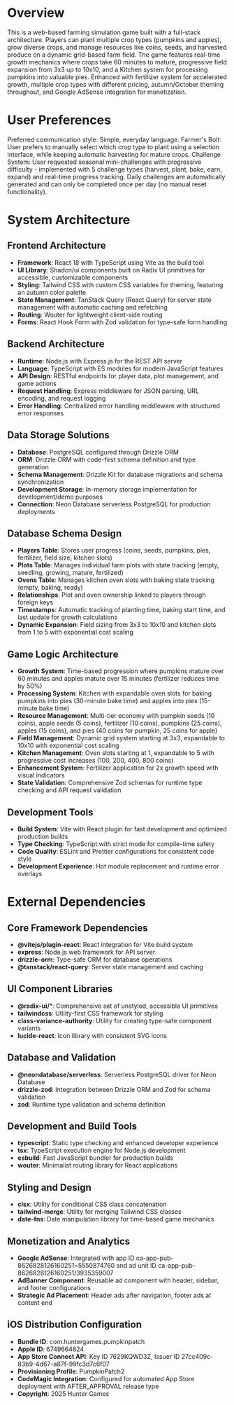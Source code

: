 # Overview

This is a web-based farming simulation game built with a full-stack architecture. Players can plant multiple crop types (pumpkins and apples), grow diverse crops, and manage resources like coins, seeds, and harvested produce on a dynamic grid-based farm field. The game features real-time growth mechanics where crops take 60 minutes to mature, progressive field expansion from 3x3 up to 10x10, and a Kitchen system for processing pumpkins into valuable pies. Enhanced with fertilizer system for accelerated growth, multiple crop types with different pricing, autumn/October theming throughout, and Google AdSense integration for monetization.

# User Preferences

Preferred communication style: Simple, everyday language.
Farmer's Bolt: User prefers to manually select which crop type to plant using a selection interface, while keeping automatic harvesting for mature crops.
Challenge System: User requested seasonal mini-challenges with progressive difficulty - implemented with 5 challenge types (harvest, plant, bake, earn, expand) and real-time progress tracking. Daily challenges are automatically generated and can only be completed once per day (no manual reset functionality).

# System Architecture

## Frontend Architecture
- **Framework**: React 18 with TypeScript using Vite as the build tool
- **UI Library**: Shadcn/ui components built on Radix UI primitives for accessible, customizable components
- **Styling**: Tailwind CSS with custom CSS variables for theming, featuring an autumn color palette
- **State Management**: TanStack Query (React Query) for server state management with automatic caching and refetching
- **Routing**: Wouter for lightweight client-side routing
- **Forms**: React Hook Form with Zod validation for type-safe form handling

## Backend Architecture
- **Runtime**: Node.js with Express.js for the REST API server
- **Language**: TypeScript with ES modules for modern JavaScript features
- **API Design**: RESTful endpoints for player data, plot management, and game actions
- **Request Handling**: Express middleware for JSON parsing, URL encoding, and request logging
- **Error Handling**: Centralized error handling middleware with structured error responses

## Data Storage Solutions
- **Database**: PostgreSQL configured through Drizzle ORM
- **ORM**: Drizzle ORM with code-first schema definition and type generation
- **Schema Management**: Drizzle Kit for database migrations and schema synchronization
- **Development Storage**: In-memory storage implementation for development/demo purposes
- **Connection**: Neon Database serverless PostgreSQL for production deployments

## Database Schema Design
- **Players Table**: Stores user progress (coins, seeds, pumpkins, pies, fertilizer, field size, kitchen slots)
- **Plots Table**: Manages individual farm plots with state tracking (empty, seedling, growing, mature, fertilized)
- **Ovens Table**: Manages kitchen oven slots with baking state tracking (empty, baking, ready)
- **Relationships**: Plot and oven ownership linked to players through foreign keys
- **Timestamps**: Automatic tracking of planting time, baking start time, and last update for growth calculations
- **Dynamic Expansion**: Field sizing from 3x3 to 10x10 and kitchen slots from 1 to 5 with exponential cost scaling

## Game Logic Architecture
- **Growth System**: Time-based progression where pumpkins mature over 60 minutes and apples mature over 15 minutes (fertilizer reduces time by 50%)
- **Processing System**: Kitchen with expandable oven slots for baking pumpkins into pies (30-minute bake time) and apples into pies (15-minute bake time)
- **Resource Management**: Multi-tier economy with pumpkin seeds (10 coins), apple seeds (5 coins), fertilizer (10 coins), pumpkins (25 coins), apples (15 coins), and pies (40 coins for pumpkin, 25 coins for apple)
- **Field Management**: Dynamic grid system starting at 3x3, expandable to 10x10 with exponential cost scaling
- **Kitchen Management**: Oven slots starting at 1, expandable to 5 with progressive cost increases (100, 200, 400, 800 coins)
- **Enhancement System**: Fertilizer application for 2x growth speed with visual indicators
- **State Validation**: Comprehensive Zod schemas for runtime type checking and API request validation

## Development Tools
- **Build System**: Vite with React plugin for fast development and optimized production builds
- **Type Checking**: TypeScript with strict mode for compile-time safety
- **Code Quality**: ESLint and Prettier configurations for consistent code style
- **Development Experience**: Hot module replacement and runtime error overlays

# External Dependencies

## Core Framework Dependencies
- **@vitejs/plugin-react**: React integration for Vite build system
- **express**: Node.js web framework for API server
- **drizzle-orm**: Type-safe ORM for database operations
- **@tanstack/react-query**: Server state management and caching

## UI Component Libraries
- **@radix-ui/***: Comprehensive set of unstyled, accessible UI primitives
- **tailwindcss**: Utility-first CSS framework for styling
- **class-variance-authority**: Utility for creating type-safe component variants
- **lucide-react**: Icon library with consistent SVG icons

## Database and Validation
- **@neondatabase/serverless**: Serverless PostgreSQL driver for Neon Database
- **drizzle-zod**: Integration between Drizzle ORM and Zod for schema validation
- **zod**: Runtime type validation and schema definition

## Development and Build Tools
- **typescript**: Static type checking and enhanced developer experience
- **tsx**: TypeScript execution engine for Node.js development
- **esbuild**: Fast JavaScript bundler for production builds
- **wouter**: Minimalist routing library for React applications

## Styling and Design
- **clsx**: Utility for conditional CSS class concatenation
- **tailwind-merge**: Utility for merging Tailwind CSS classes
- **date-fns**: Date manipulation library for time-based game mechanics

## Monetization and Analytics
- **Google AdSense**: Integrated with app ID ca-app-pub-8626828126160251~5550874760 and ad unit ID ca-app-pub-8626828126160251/3935359007
- **AdBanner Component**: Reusable ad component with header, sidebar, and footer configurations
- **Strategic Ad Placement**: Header ads after navigation, footer ads at content end

## iOS Distribution Configuration
- **Bundle ID**: com.huntergames.pumpkinpatch
- **Apple ID**: 6749664824
- **App Store Connect API**: Key ID 7629KQWD3Z, Issuer ID 27cc409c-83b9-4d67-a87f-99fc3d7c6f07
- **Provisioning Profile**: PumpkinPatch2
- **CodeMagic Integration**: Configured for automated App Store deployment with AFTER_APPROVAL release type
- **Copyright**: 2025 Hunter Games